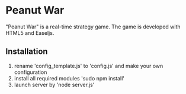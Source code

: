 Peanut War
==========
"Peanut War" is a real-time strategy game.  The game is developed with HTML5 and Easeljs.


Installation
----------------
1. rename 'config_template.js' to 'config.js' and make your own configuration
2. install all required modules 'sudo npm install'
3. launch server by 'node server.js'


